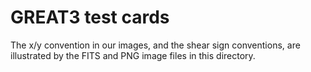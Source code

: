 GREAT3 test cards
=================

The x/y convention in our images, and the shear sign conventions, are
illustrated by the FITS and PNG image files in this directory. 
